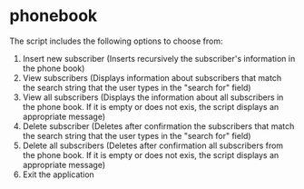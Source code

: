 phonebook
=========

The script includes the following options to choose from:
1. Insert new subscriber (Inserts recursively the subscriber's information in the phone book)
2. View subscribers (Displays information about  subscribers that match  the search string that the user types in the              "search for" field)
3. View all subscribers (Displays the information about all subscribers in the phone book. If it is empty or does not exis, the    script displays an appropriate message)
4. Delete subscriber (Deletes after confirmation the subscribers that match  the search string that the user types in the          "search for" field)
5. Delete all subscribers (Deletes after confirmation all subscribers from the phone book. If it is empty or does not exis, the    script displays an appropriate message)
6. Exit the application 

